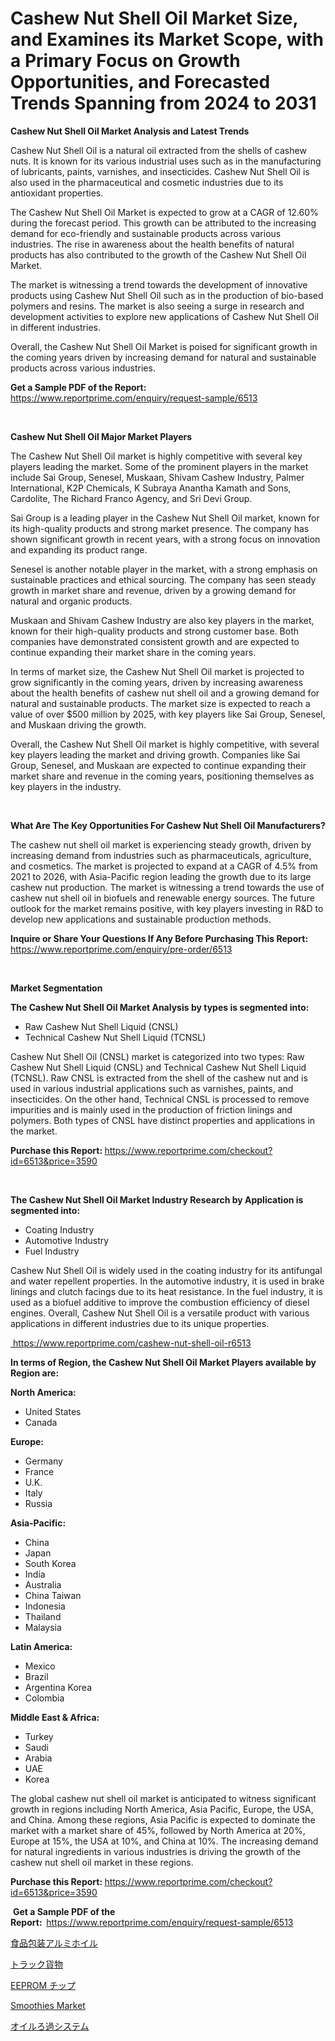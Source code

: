 <p><h1>Cashew Nut Shell Oil Market Size, and Examines its Market Scope, with a Primary Focus on Growth Opportunities, and Forecasted Trends Spanning from 2024 to 2031</h1></p><p><strong>Cashew Nut Shell Oil Market Analysis and Latest Trends</strong></p>
<p><p>Cashew Nut Shell Oil is a natural oil extracted from the shells of cashew nuts. It is known for its various industrial uses such as in the manufacturing of lubricants, paints, varnishes, and insecticides. Cashew Nut Shell Oil is also used in the pharmaceutical and cosmetic industries due to its antioxidant properties.</p><p>The Cashew Nut Shell Oil Market is expected to grow at a CAGR of 12.60% during the forecast period. This growth can be attributed to the increasing demand for eco-friendly and sustainable products across various industries. The rise in awareness about the health benefits of natural products has also contributed to the growth of the Cashew Nut Shell Oil Market.</p><p>The market is witnessing a trend towards the development of innovative products using Cashew Nut Shell Oil such as in the production of bio-based polymers and resins. The market is also seeing a surge in research and development activities to explore new applications of Cashew Nut Shell Oil in different industries.</p><p>Overall, the Cashew Nut Shell Oil Market is poised for significant growth in the coming years driven by increasing demand for natural and sustainable products across various industries.</p></p>
<p><strong>Get a Sample PDF of the Report:&nbsp;</strong> <a href="https://www.reportprime.com/enquiry/request-sample/6513">https://www.reportprime.com/enquiry/request-sample/6513</a></p>
<p>&nbsp;</p>
<p><strong>Cashew Nut Shell Oil Major Market Players</strong></p>
<p><p>The Cashew Nut Shell Oil market is highly competitive with several key players leading the market. Some of the prominent players in the market include Sai Group, Senesel, Muskaan, Shivam Cashew Industry, Palmer International, K2P Chemicals, K Subraya Anantha Kamath and Sons, Cardolite, The Richard Franco Agency, and Sri Devi Group.</p><p>Sai Group is a leading player in the Cashew Nut Shell Oil market, known for its high-quality products and strong market presence. The company has shown significant growth in recent years, with a strong focus on innovation and expanding its product range.</p><p>Senesel is another notable player in the market, with a strong emphasis on sustainable practices and ethical sourcing. The company has seen steady growth in market share and revenue, driven by a growing demand for natural and organic products.</p><p>Muskaan and Shivam Cashew Industry are also key players in the market, known for their high-quality products and strong customer base. Both companies have demonstrated consistent growth and are expected to continue expanding their market share in the coming years.</p><p>In terms of market size, the Cashew Nut Shell Oil market is projected to grow significantly in the coming years, driven by increasing awareness about the health benefits of cashew nut shell oil and a growing demand for natural and sustainable products. The market size is expected to reach a value of over $500 million by 2025, with key players like Sai Group, Senesel, and Muskaan driving the growth.</p><p>Overall, the Cashew Nut Shell Oil market is highly competitive, with several key players leading the market and driving growth. Companies like Sai Group, Senesel, and Muskaan are expected to continue expanding their market share and revenue in the coming years, positioning themselves as key players in the industry.</p></p>
<p>&nbsp;</p>
<p><strong>What Are The Key Opportunities For Cashew Nut Shell Oil Manufacturers?</strong></p>
<p><p>The cashew nut shell oil market is experiencing steady growth, driven by increasing demand from industries such as pharmaceuticals, agriculture, and cosmetics. The market is projected to expand at a CAGR of 4.5% from 2021 to 2026, with Asia-Pacific region leading the growth due to its large cashew nut production. The market is witnessing a trend towards the use of cashew nut shell oil in biofuels and renewable energy sources. The future outlook for the market remains positive, with key players investing in R&D to develop new applications and sustainable production methods.</p></p>
<p><strong>Inquire or Share Your Questions If Any Before Purchasing This Report:</strong> <a href="https://www.reportprime.com/enquiry/pre-order/6513">https://www.reportprime.com/enquiry/pre-order/6513</a></p>
<p>&nbsp;</p>
<p><strong>Market Segmentation</strong></p>
<p><strong>The Cashew Nut Shell Oil Market Analysis by types is segmented into:</strong></p>
<p><ul><li>Raw Cashew Nut Shell Liquid (CNSL)</li><li>Technical Cashew Nut Shell Liquid (TCNSL)</li></ul></p>
<p><p>Cashew Nut Shell Oil (CNSL) market is categorized into two types: Raw Cashew Nut Shell Liquid (CNSL) and Technical Cashew Nut Shell Liquid (TCNSL). Raw CNSL is extracted from the shell of the cashew nut and is used in various industrial applications such as varnishes, paints, and insecticides. On the other hand, Technical CNSL is processed to remove impurities and is mainly used in the production of friction linings and polymers. Both types of CNSL have distinct properties and applications in the market.</p></p>
<p><strong>Purchase this Report:&nbsp;</strong><a href="https://www.reportprime.com/checkout?id=6513&price=3590">https://www.reportprime.com/checkout?id=6513&price=3590</a></p>
<p>&nbsp;</p>
<p><strong>The Cashew Nut Shell Oil Market Industry Research by Application is segmented into:</strong></p>
<p><ul><li>Coating Industry</li><li>Automotive Industry</li><li>Fuel Industry</li></ul></p>
<p><p>Cashew Nut Shell Oil is widely used in the coating industry for its antifungal and water repellent properties. In the automotive industry, it is used in brake linings and clutch facings due to its heat resistance. In the fuel industry, it is used as a biofuel additive to improve the combustion efficiency of diesel engines. Overall, Cashew Nut Shell Oil is a versatile product with various applications in different industries due to its unique properties.</p></p>
<p><a href="https://www.reportprime.com/cashew-nut-shell-oil-r6513">&nbsp;https://www.reportprime.com/cashew-nut-shell-oil-r6513</a></p>
<p><strong>In terms of Region, the Cashew Nut Shell Oil Market Players available by Region are:</strong></p>
<p>
    <p> <strong> North America: </strong>
        <ul>
            <li>United States</li>
            <li>Canada</li>
        </ul>
        </p> 
    <p> <strong> Europe: </strong>
        <ul>
            <li>Germany</li>
            <li>France</li>
            <li>U.K.</li>
            <li>Italy</li>
            <li>Russia</li>
        </ul>
        </p> 
    <p> <strong> Asia-Pacific: </strong>
        <ul>
            <li>China</li>
            <li>Japan</li>
            <li>South Korea</li>
            <li>India</li>
            <li>Australia</li>
            <li>China Taiwan</li>
            <li>Indonesia</li>
            <li>Thailand</li>
            <li>Malaysia</li>
        </ul>
        </p> 
    <p> <strong> Latin America: </strong>
        <ul>
            <li>Mexico</li>
            <li>Brazil</li>
            <li>Argentina Korea</li>
            <li>Colombia</li>
        </ul>
        </p> 
    <p> <strong> Middle East & Africa: </strong>
        <ul>
            <li>Turkey</li>
            <li>Saudi</li>
            <li>Arabia</li>
            <li>UAE</li>
            <li>Korea</li>
        </ul>
    </p>
    </p>
<p><p>The global cashew nut shell oil market is anticipated to witness significant growth in regions including North America, Asia Pacific, Europe, the USA, and China. Among these regions, Asia Pacific is expected to dominate the market with a market share of 45%, followed by North America at 20%, Europe at 15%, the USA at 10%, and China at 10%. The increasing demand for natural ingredients in various industries is driving the growth of the cashew nut shell oil market in these regions.</p></p>
<p><strong>Purchase this Report: </strong><a href="https://www.reportprime.com/checkout?id=6513&price=3590">https://www.reportprime.com/checkout?id=6513&price=3590</a></p>
<p>&nbsp;<strong>Get a Sample PDF of the Report:&nbsp;&nbsp;</strong><a href="https://www.reportprime.com/enquiry/request-sample/6513">https://www.reportprime.com/enquiry/request-sample/6513</a></p>
<p><strong></strong></p>
<p><p><a href="https://medium.com/@horaceogisich78/%E9%A3%9F%E5%93%81%E5%8C%85%E8%A3%85%E7%94%A8%E3%82%A2%E3%83%AB%E3%83%9F%E3%83%8B%E3%82%A6%E3%83%A0%E7%AE%94%E5%B8%82%E5%A0%B4%E3%81%AE%E5%B1%95%E6%9C%9B-%E7%94%A3%E6%A5%AD%E6%A6%82%E8%A6%81%E3%81%A8%E4%BA%88%E6%B8%AC-2024%E5%B9%B4%E3%81%8B%E3%82%892031%E5%B9%B4-3d2babad14da">食品包装アルミホイル</a></p><p><a href="https://github.com/moulafa/Market-Research-Report-List-1/blob/main/473660919389.md">トラック貨物</a></p><p><a href="https://github.com/nxboeu02965442/Market-Research-Report-List-1/blob/main/872618519388.md">EEPROM チップ</a></p><p><a href="https://github.com/ruddyyedelwadw/Market-Research-Report-List-1/blob/main/smoothies-market.md">Smoothies Market</a></p><p><a href="https://medium.com/@rocklobster885/%E3%82%AA%E3%82%A4%E3%83%AB%E3%83%95%E3%82%A3%E3%83%AB%E3%82%BF%E3%83%BC%E3%82%B7%E3%82%B9%E3%83%86%E3%83%A0%E5%B8%82%E5%A0%B4-%E5%B8%82%E5%A0%B4%E3%82%B7%E3%82%A7%E3%82%A2-%E5%B8%82%E5%A0%B4%E5%8B%95%E5%90%91-%E5%B0%86%E6%9D%A5%E3%81%AE%E6%88%90%E9%95%B7%E3%82%92%E6%8E%A2%E3%82%8B-e9a62109a7c3">オイルろ過システム</a></p></p>